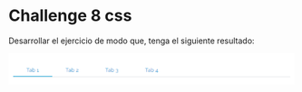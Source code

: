 # Challenge 8 css
Desarrollar el ejercicio de modo que, tenga el siguiente resultado:

![Imagen muestra](https://github.com/codigo-tecsup/08-css-flex-challenge2/blob/master/muestra.png?raw=true)
